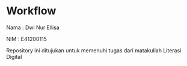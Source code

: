 # Workflow
Nama : Dwi Nur Ellisa

NIM  : E41200115

Repository ini ditujukan untuk memenuhi tugas dari matakuliah Literasi Digital
